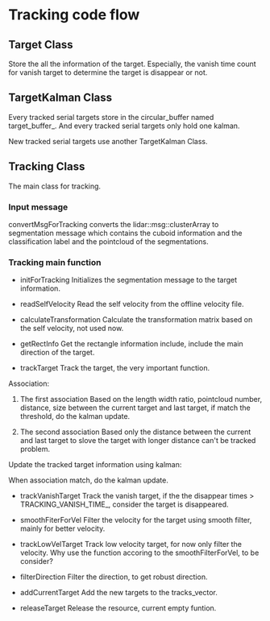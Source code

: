 # Tracking code flow

## Target Class
Store the all the information of the target. 
Especially, the vanish time count for vanish target to determine the target is disappear or not.

## TargetKalman Class
Every tracked serial targets store in the circular_buffer named target_buffer_. And every tracked serial targets only hold one kalman.

New tracked serial targets use another TargetKalman Class.

## Tracking Class
The main class for tracking.

### Input message
convertMsgForTracking converts the lidar::msg::clusterArray to segmentation message which contains the cuboid information and the classification label and the pointcloud of the segmentations.

### Tracking main function
* initForTracking 
Initializes the segmentation message to the target information.

* readSelfVelocity
Read the self velocity from the offline velocity file.

* calculateTransformation
Calculate the transformation matrix based on the self velocity, not used now.

* getRectInfo
Get the rectangle information include, include the main direction of the target.

* trackTarget
Track the target, the very important function. 

Association:
1. The first association
Based on the length width ratio, pointcloud number, distance, size between the current target and last target, if match the threshold, do the kalman update.

2. The second association
Based only the distance between the current and last target to slove the target with longer distance can't be tracked problem.


Update the tracked target information using kalman:

When association match, do the kalman update.

* trackVanishTarget
Track the vanish target, if the the disappear times > TRACKING_VANISH_TIME_, consider the target is disappeared.

* smoothFiterForVel
Filter the velocity for the target using smooth filter, mainly for better velocity.

* trackLowVelTarget
Track low velocity target, for now only filter the velocity.
Why use the function accoring to the smoothFilterForVel, to be consider?

* filterDirection
Filter the direction, to get robust direction.

* addCurrentTarget
Add the new targets to the tracks_vector.

* releaseTarget
Release the resource, current empty funtion.

